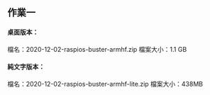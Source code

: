 ## 作業一
#### 桌面版本：
檔名：2020-12-02-raspios-buster-armhf.zip
檔案大小：1.1 GB
#### 純文字版本：
檔名：2020-12-02-raspios-buster-armhf-lite.zip
檔案大小：438MB
